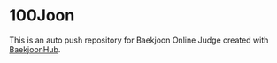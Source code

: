 # 100Joon
This is an auto push repository for Baekjoon Online Judge created with [BaekjoonHub](https://github.com/BaekjoonHub/BaekjoonHub).
